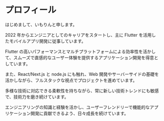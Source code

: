 # プロフィール

はじめまして、いもりんと申します。

2022 年からエンジニアとしてのキャリアをスタートし、主に Flutter を活用したモバイルアプリ開発に従事しています。

Flutter の高いパフォーマンスとマルチプラットフォームによる効率性を活かして、スムーズで直感的なユーザー体験を提供するアプリケーション開発を得意としています。

また、React/Next.js と node.js にも触れ、Web 開発やサーバーサイドの基礎を活かしながら、フルスタックな視点でプロジェクトを進めています。

多様な技術に対応できる柔軟性を持ちながら、常に新しい技術トレンドにも敏感で、技術力を磨き続けています。

エンジニアリングの知識と経験を活かし、ユーザーフレンドリーで機能的なアプリケーション開発に貢献できるよう、日々成長を続けています。
